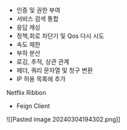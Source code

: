 - 인증 및 권한 부여
- 서비스 검색 통합
- 응답 캐싱
- 정책,회로 차단기 및 Qos 다시 시도
- 속도 제한
- 부하 분산
- 로깅, 추적, 상관 관계
- 헤더, 쿼리 문자열 및 청구 변환
- IP 허용 목록에 추가

Netflix Ribbon

- Feign Client

![[Pasted image 20240304194302.png]]